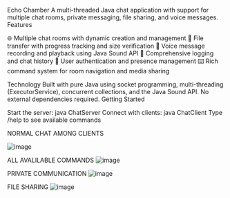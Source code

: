 Echo Chamber
A multi-threaded Java chat application with support for multiple chat rooms, private messaging, file sharing, and voice messages.
Features

🌐 Multiple chat rooms with dynamic creation and management
📁 File transfer with progress tracking and size verification
🎤 Voice message recording and playback using Java Sound API
📝 Comprehensive logging and chat history
👥 User authentication and presence management
⌨️ Rich command system for room navigation and media sharing

Technology
Built with pure Java using socket programming, multi-threading (ExecutorService), concurrent collections, and the Java Sound API. No external dependencies required.
Getting Started

Start the server: java ChatServer
Connect with clients: java ChatClient
Type /help to see available commands

NORMAL CHAT AMONG CLIENTS

![image](https://github.com/user-attachments/assets/124e47f6-6d49-4b71-8f80-3511561e25eb)




ALL AVALILABLE COMMANDS
![image](https://github.com/user-attachments/assets/e52a4647-9777-45e9-837b-5feaed727bfe)





PRIVATE COMMUNICATION
![image](https://github.com/user-attachments/assets/fd918302-51d3-45cf-b525-ba678f6acb90)





FILE SHARING
![image](https://github.com/user-attachments/assets/bec573ea-05ef-43cb-bb8d-2c43fbfd8921)


